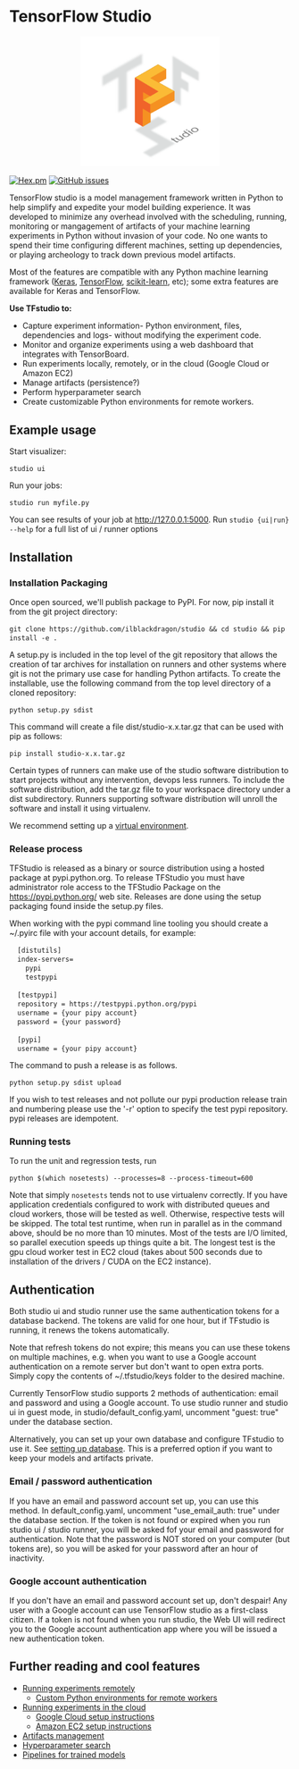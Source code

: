 # TensorFlow Studio
<p align="center">
  <img src="logo.png" width="250"/>
</p>

[![Hex.pm](https://img.shields.io/hexpm/l/plug.svg)](https://github.com/ilblackdragon/studio/blob/master/LICENSE)
[![GitHub issues](https://img.shields.io/github/issues/badges/shields.svg)](https://github.com/ilblackdragon/studio/issues)

TensorFlow studio is a model management framework written in Python to help simplify and expedite your model building experience. It was developed to minimize any overhead involved with the scheduling, running, monitoring or mangagement of artifacts of your machine learning experiments in Python without invasion of your code. No one wants to spend their time configuring different machines, setting up dependencies, or playing archeology to track down previous model artifacts. 

Most of the features are compatible with any Python machine learning framework ([Keras](https://github.com/fchollet/keras), [TensorFlow](https://github.com/tensorflow/tensorflow), [scikit-learn](https://github.com/scikit-learn/scikit-learn), etc); some extra features are available for Keras and TensorFlow.

**Use TFstudio to:** 
* Capture experiment information- Python environment, files, dependencies and logs- without modifying the experiment code.
* Monitor and organize experiments using a web dashboard that integrates with TensorBoard.
* Run experiments locally, remotely, or in the cloud (Google Cloud or Amazon EC2)
* Manage artifacts (persistence?)
* Perform hyperparameter search
* Create customizable Python environments for remote workers.
    

## Example usage

Start visualizer:

    studio ui

Run your jobs:

    studio run myfile.py

You can see results of your job at http://127.0.0.1:5000. 
Run `studio {ui|run} --help` for a full list of ui / runner options


## Installation
### Installation Packaging
Once open sourced, we'll publish package to PyPI. For now, pip install it from the git project directory:

    git clone https://github.com/ilblackdragon/studio && cd studio && pip install -e .

A setup.py is included in the top level of the git repository that allows the creation of tar archives for installation on runners and other systems where git is not the primary use case for handling Python artifacts.  To create the installable, use the following command from the top level directory of a cloned repository:

    python setup.py sdist

This command will create a file dist/studio-x.x.tar.gz that can be used with pip as follows:

    pip install studio-x.x.tar.gz

Certain types of runners can make use of the studio software distribution to start projects without any intervention, devops less runners.  To include the software distribution, add the tar.gz file to your workspace directory under a dist subdirectory.  Runners supporting software distribution will unroll the software and install it using virtualenv.

We recommend setting up a [virtual environment](https://github.com/pypa/virtualenv).

### Release process

TFStudio is released as a binary or source distribution using a hosted package at pypi.python.org. To release TFStudio you must have administrator role access to the TFStudio Package on the https://pypi.python.org/ web site.  Releases are done using the setup packaging found inside the setup.py files.

When working with the pypi command line tooling you should create a ~/.pyirc file with your account details, for example:
```
  [distutils]
  index-servers=
    pypi
    testpypi

  [testpypi]
  repository = https://testpypi.python.org/pypi
  username = {your pipy account}
  password = {your password}

  [pypi]
  username = {your pipy account}
```
The command to push a release is as follows.

    python setup.py sdist upload

If you wish to test releases and not pollute our pypi production release train and numbering please use the '-r' option to specify the test pypi repository.  pypi releases are idempotent.

### Running tests
To run the unit and regression tests, run 

    python $(which nosetests) --processes=8 --process-timeout=600

Note that simply `nosetests` tends not to use virtualenv correctly. If you have application credentials configured 
to work with distributed queues and cloud workers, those will be tested as well. Otherwise, respective tests will be skipped. The total test runtime, when run in parallel 
as in the command above, should be no more than 10 minutes. Most of the tests are I/O limited, so parallel execution speeds up things quite a bit. The longest test is the
gpu cloud worker test in EC2 cloud (takes about 500 seconds due to installation of the drivers / CUDA on the EC2 instance).

## Authentication 
Both studio ui and studio runner use the same authentication tokens for a database backend. The tokens are valid for one hour, 
but if TFstudio is running, it renews the tokens automatically. 

Note that refresh tokens do not expire; this means you can use these tokens on multiple machines, e.g. when you want to use a Google account authentication on a remote server but don't want to open extra ports. Simply copy the contents of ~/.tfstudio/keys folder to the desired machine.

Currently TensorFlow studio supports 2 methods of authentication: email and password and using a Google account.
To use studio runner and studio ui in guest mode, in studio/default_config.yaml, uncomment "guest: true" under the database section.

Alternatively, you can set up your own database and configure TFstudio to use it. See [setting up database](docs/setup_database.md). This is a preferred option if you want to keep your models and artifacts private. 


### Email / password authentication
If you have an email and password account set up, you can use this method. In default_config.yaml, uncomment "use_email_auth: true" 
under the database section. If the token is not found or expired when you run studio ui / studio runner, you will be asked fof your email and password for authentication. Note that the password is NOT stored on your computer (but tokens are), 
so you will be asked for your password after an hour of inactivity. 

### Google account authentication
If you don't have an email and password account set up, don't despair! Any user with a Google account can use TensorFlow studio as a 
first-class citizen. If a token is not found when you run studio, the Web UI will redirect you to the Google account authentication app where you will be issued a new authentication token.

## Further reading and cool features
* [Running experiments remotely](docs/remote_worker.md)
   * [Custom Python environments for remote workers](docs/customenv.md)
* [Running experiments in the cloud](docs/cloud.md)
   * [Google Cloud setup instructions](docs/gcloud_setup.md)
   * [Amazon EC2 setup instructions](docs/ec2_setup.md)
* [Artifacts management](docs/artifacts.md)
* [Hyperparameter search](docs/hyperparams.md)
* [Pipelines for trained models](docs/model_pipelines.md)

